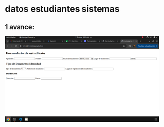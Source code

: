 # datos estudiantes sistemas

## 1 avance:
![Primer Pantallazo](img/cap1.png "Primer avance del formulario")